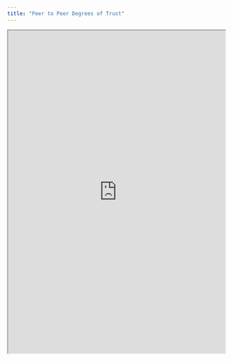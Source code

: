 ```yaml
---
title: "Peer to Peer Degrees of Trust"
---
```



<iframe height="750" width="100%" src="https://ewelton.github.io/ktest/wiki.html#Peer%20to%20Peer%20Degrees%20of%20Trust"></iframe>
